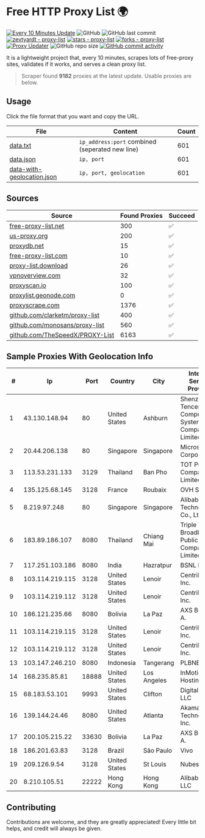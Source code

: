 
# Free HTTP Proxy List 🌍

[![Every 10 Minutes Update](https://github.com/mertguvencli/http-proxy-list/actions/workflows/main.yml/badge.svg?branch=main)](https://github.com/mertguvencli/http-proxy-list/actions/workflows/main.yml)
![GitHub](https://img.shields.io/github/license/mertguvencli/http-proxy-list)
![GitHub last commit](https://img.shields.io/github/last-commit/mertguvencli/http-proxy-list)
[![zevtyardt - proxy-list](https://img.shields.io/static/v1?label=zevtyardt&message=proxy-list&color=blue&logo=github)](https://github.com/zevtyardt/proxy-list "Go to GitHub repo")
[![stars - proxy-list](https://img.shields.io/github/stars/zevtyardt/proxy-list?style=social)](https://github.com/zevtyardt/proxy-list)
[![forks - proxy-list](https://img.shields.io/github/forks/zevtyardt/proxy-list?style=social)](https://github.com/zevtyardt/proxy-list)
[![Proxy Updater](https://github.com/zevtyardt/proxy-list/workflows/Proxy%20Updater/badge.svg)](https://github.com/zevtyardt/proxy-list/actions?query=workflow:"Proxy+Updater")
![GitHub repo size](https://img.shields.io/github/repo-size/zevtyardt/proxy-list)
[![GitHub commit activity](https://img.shields.io/github/commit-activity/m/zevtyardt/proxy-list?logo=commits)](https://github.com/zevtyardt/proxy-list/commits/main)

It is a lightweight project that, every 10 minutes, scrapes lots of free-proxy sites, validates if it works, and serves a clean proxy list.

> Scraper found **9182** proxies at the latest update. Usable proxies are below.

## Usage

Click the file format that you want and copy the URL.

|File|Content|Count|
|----|-------|-----|
|[data.txt](https://raw.githubusercontent.com/mertguvencli/http-proxy-list/main/proxy-list/data.txt)|`ip_address:port` combined (seperated new line)|601|
|[data.json](https://raw.githubusercontent.com/mertguvencli/http-proxy-list/main/proxy-list/data.json)|`ip, port`|601|
|[data-with-geolocation.json](https://raw.githubusercontent.com/mertguvencli/http-proxy-list/main/proxy-list/data-with-geolocation.json)|`ip, port, geolocation`|601|

## Sources

|Source|Found Proxies|Succeed|
|------|-------------|-------|
|[free-proxy-list.net](https://free-proxy-list.net)|300|✅|
|[us-proxy.org](https://www.us-proxy.org)|200|✅|
|[proxydb.net](http://proxydb.net)|15|✅|
|[free-proxy-list.com](https://free-proxy-list.com/?page=&port=&type%5B%5D=http&type%5B%5D=https&up_time=0&search=Search)|10|✅|
|[proxy-list.download](https://www.proxy-list.download/HTTP)|26|✅|
|[vpnoverview.com](https://vpnoverview.com/privacy/anonymous-browsing/free-proxy-servers)|32|✅|
|[proxyscan.io](https://www.proxyscan.io)|100|✅|
|[proxylist.geonode.com](https://proxylist.geonode.com/api/proxy-list?limit=300&page=1&sort_by=lastChecked&sort_type=desc&protocols=http,https)|0|✅|
|[proxyscrape.com](https://api.proxyscrape.com/v2/?request=displayproxies&protocol=http&timeout=10000&country=all&ssl=all&anonymity=all)|1376|✅|
|[github.com/clarketm/proxy-list](https://raw.githubusercontent.com/clarketm/proxy-list/master/proxy-list-raw.txt)|400|✅|
|[github.com/monosans/proxy-list](https://raw.githubusercontent.com/monosans/proxy-list/main/proxies/http.txt)|560|✅|
|[github.com/TheSpeedX/PROXY-List](https://raw.githubusercontent.com/TheSpeedX/PROXY-List/master/http.txt)|6163|✅|


## Sample Proxies With Geolocation Info

|#|Ip|Port|Country|City|Internet Service Provider|
|-|--|----|-------|----|-------------------------|
|1|43.130.148.94|80|United States|Ashburn|Shenzhen Tencent Computer Systems Company Limited|
|2|20.44.206.138|80|Singapore|Singapore|Microsoft Corporation|
|3|113.53.231.133|3129|Thailand|Ban Pho|TOT Public Company Limited|
|4|135.125.68.145|3128|France|Roubaix|OVH SAS|
|5|8.219.97.248|80|Singapore|Singapore|Alibaba (US) Technology Co., Ltd.|
|6|183.89.186.107|8080|Thailand|Chiang Mai|Triple T Broadband Public Company Limited|
|7|117.251.103.186|8080|India|Hazratpur|BSNL Internet|
|8|103.114.219.115|3128|United States|Lenoir|Centrilogic, Inc.|
|9|103.114.219.112|3128|United States|Lenoir|Centrilogic, Inc.|
|10|186.121.235.66|8080|Bolivia|La Paz|AXS Bolivia S. A.|
|11|103.114.219.115|3128|United States|Lenoir|Centrilogic, Inc.|
|12|103.114.219.112|3128|United States|Lenoir|Centrilogic, Inc.|
|13|103.147.246.210|8080|Indonesia|Tangerang|PLBNET|
|14|168.235.85.81|18888|United States|Los Angeles|InMotion Hosting, Inc.|
|15|68.183.53.101|9993|United States|Clifton|DigitalOcean, LLC|
|16|139.144.24.46|8080|United States|Atlanta|Akamai Technologies, Inc.|
|17|200.105.215.22|33630|Bolivia|La Paz|AXS Bolivia S. A.|
|18|186.201.63.83|3128|Brazil|São Paulo|Vivo|
|19|209.126.9.54|3128|United States|St Louis|Nubes, LLC|
|20|8.210.105.51|22222|Hong Kong|Hong Kong|Alibaba.com LLC|



## Contributing

Contributions are welcome, and they are greatly appreciated! Every
little bit helps, and credit will always be given.

